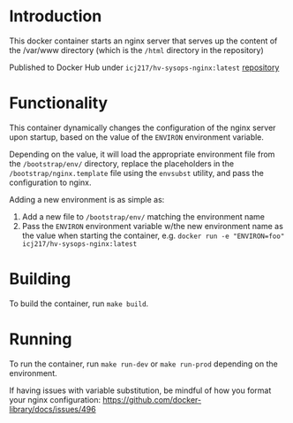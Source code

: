 # Introduction

This docker container starts an nginx server that serves up the content of the /var/www directory (which is the `/html` directory in the repository)

Published to Docker Hub under `icj217/hv-sysops-nginx:latest` [repository](https://hub.docker.com/repository/docker/icj217/hv-sysops-nginx)

# Functionality

This container dynamically changes the configuration of the nginx server upon startup, based on the value of the `ENVIRON` environment variable. 

Depending on the value, it will load the appropriate environment file from the `/bootstrap/env/` directory, replace the placeholders in the `/bootstrap/nginx.template` file using the `envsubst` utility, and pass the configuration to nginx.

Adding a new environment is as simple as:
1. Add a new file to `/bootstrap/env/` matching the environment name
2. Pass the `ENVIRON` environment variable w/the new environment name as the value when starting the container, e.g. `docker run -e "ENVIRON=foo" icj217/hv-sysops-nginx:latest`

# Building

To build the container, run `make build`.

# Running

To run the container, run `make run-dev` or `make run-prod` depending on the environment.

If having issues with variable substitution, be mindful of how you format your nginx configuration: https://github.com/docker-library/docs/issues/496